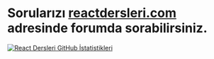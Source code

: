 
# Sorularızı [reactdersleri.com](https://reactdersleri.com) adresinde forumda sorabilirsiniz.

[![React Dersleri GitHub İstatistikleri](https://github-readme-stats.vercel.app/api?username=reactdersleri&theme=dark)](https://github.com/reactdersleri)
